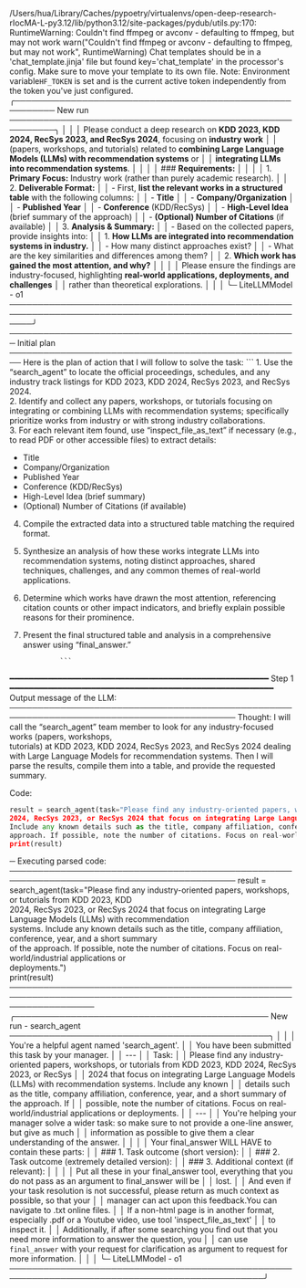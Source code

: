 /Users/hua/Library/Caches/pypoetry/virtualenvs/open-deep-research-rIocMA-L-py3.12/lib/python3.12/site-packages/pydub/utils.py:170: RuntimeWarning: Couldn't find ffmpeg or avconv - defaulting to ffmpeg, but may not work
  warn("Couldn't find ffmpeg or avconv - defaulting to ffmpeg, but may not work", RuntimeWarning)
Chat templates should be in a 'chat_template.jinja' file but found key='chat_template' in the processor's config. Make sure to move your template to its own file.
Note: Environment variable`HF_TOKEN` is set and is the current active token independently from the token you've just configured.
╭───────────────────────────────────────────────────────── New run ──────────────────────────────────────────────────────────╮
│                                                                                                                            │
│ Please conduct a deep research on **KDD 2023, KDD 2024, RecSys 2023, and RecSys 2024**, focusing on **industry work**      │
│ (papers, workshops, and tutorials) related to **combining Large Language Models (LLMs) with recommendation systems** or    │
│ **integrating LLMs into recommendation systems**.                                                                          │
│                                                                                                                            │
│ ### **Requirements:**                                                                                                      │
│                                                                                                                            │
│ 1. **Primary Focus:** Industry work (rather than purely academic research).                                                │
│ 2. **Deliverable Format:**                                                                                                 │
│     - First, **list the relevant works in a structured table** with the following columns:                                 │
│         - **Title**                                                                                                        │
│         - **Company/Organization**                                                                                         │
│         - **Published Year**                                                                                               │
│         - **Conference** (KDD/RecSys)                                                                                      │
│         - **High-Level Idea** (brief summary of the approach)                                                              │
│         - **(Optional) Number of Citations** (if available)                                                                │
│ 3. **Analysis & Summary:**                                                                                                 │
│     - Based on the collected papers, provide insights into:                                                                │
│         1. **How LLMs are integrated into recommendation systems in industry.**                                            │
│             - How many distinct approaches exist?                                                                          │
│             - What are the key similarities and differences among them?                                                    │
│         2. **Which work has gained the most attention, and why?**                                                          │
│                                                                                                                            │
│ Please ensure the findings are industry-focused, highlighting **real-world applications, deployments, and challenges**     │
│ rather than theoretical explorations.                                                                                      │
│                                                                                                                            │
╰─ LiteLLMModel - o1 ────────────────────────────────────────────────────────────────────────────────────────────────────────╯
─────────────────────────────────────────────────── Initial plan ────────────────────────────────────────────────────
Here is the plan of action that I will follow to solve the task:
                ```
                1. Use the “search_agent” to locate the official proceedings, schedules, and any industry track 
listings for KDD 2023, KDD 2024, RecSys 2023, and RecSys 2024.  
2. Identify and collect any papers, workshops, or tutorials focusing on integrating or combining LLMs with 
recommendation systems; specifically prioritize works from industry or with strong industry collaborations.  
3. For each relevant item found, use “inspect_file_as_text” if necessary (e.g., to read PDF or other accessible 
files) to extract details:  
   - Title  
   - Company/Organization  
   - Published Year  
   - Conference (KDD/RecSys)  
   - High-Level Idea (brief summary)  
   - (Optional) Number of Citations (if available)  
4. Compile the extracted data into a structured table matching the required format.  
5. Synthesize an analysis of how these works integrate LLMs into recommendation systems, noting distinct approaches, 
shared techniques, challenges, and any common themes of real-world applications.  
6. Determine which works have drawn the most attention, referencing citation counts or other impact indicators, and 
briefly explain possible reasons for their prominence.  
7. Present the final structured table and analysis in a comprehensive answer using “final_answer.”  


                ```
━━━━━━━━━━━━━━━━━━━━━━━━━━━━━━━━━━━━━━━━━━━━━━━━━━━━━━ Step 1 ━━━━━━━━━━━━━━━━━━━━━━━━━━━━━━━━━━━━━━━━━━━━━━━━━━━━━━━
Output message of the LLM: ──────────────────────────────────────────────────────────────────────────────────────────
Thought: I will call the “search_agent” team member to look for any industry-focused works (papers, workshops,       
tutorials) at KDD 2023, KDD 2024, RecSys 2023, and RecSys 2024 dealing with Large Language Models for recommendation 
systems. Then I will parse the results, compile them into a table, and provide the requested summary.                
                                                                                                                     
Code:                                                                                                                
```py                                                                                                                
result = search_agent(task="Please find any industry-oriented papers, workshops, or tutorials from KDD 2023, KDD     
2024, RecSys 2023, or RecSys 2024 that focus on integrating Large Language Models (LLMs) with recommendation systems.
Include any known details such as the title, company affiliation, conference, year, and a short summary of the       
approach. If possible, note the number of citations. Focus on real-world/industrial applications or deployments.")   
print(result)                                                                                                        
```                                                                                                                  
 ─ Executing parsed code: ────────────────────────────────────────────────────────────────────────────────────────── 
  result = search_agent(task="Please find any industry-oriented papers, workshops, or tutorials from KDD 2023, KDD   
  2024, RecSys 2023, or RecSys 2024 that focus on integrating Large Language Models (LLMs) with recommendation       
  systems. Include any known details such as the title, company affiliation, conference, year, and a short summary   
  of the approach. If possible, note the number of citations. Focus on real-world/industrial applications or         
  deployments.")                                                                                                     
  print(result)                                                                                                      
 ─────────────────────────────────────────────────────────────────────────────────────────────────────────────────── 
╭───────────────────────────────────────────── New run - search_agent ──────────────────────────────────────────────╮
│                                                                                                                   │
│ You're a helpful agent named 'search_agent'.                                                                      │
│ You have been submitted this task by your manager.                                                                │
│ ---                                                                                                               │
│ Task:                                                                                                             │
│ Please find any industry-oriented papers, workshops, or tutorials from KDD 2023, KDD 2024, RecSys 2023, or RecSys │
│ 2024 that focus on integrating Large Language Models (LLMs) with recommendation systems. Include any known        │
│ details such as the title, company affiliation, conference, year, and a short summary of the approach. If         │
│ possible, note the number of citations. Focus on real-world/industrial applications or deployments.               │
│ ---                                                                                                               │
│ You're helping your manager solve a wider task: so make sure to not provide a one-line answer, but give as much   │
│ information as possible to give them a clear understanding of the answer.                                         │
│                                                                                                                   │
│ Your final_answer WILL HAVE to contain these parts:                                                               │
│ ### 1. Task outcome (short version):                                                                              │
│ ### 2. Task outcome (extremely detailed version):                                                                 │
│ ### 3. Additional context (if relevant):                                                                          │
│                                                                                                                   │
│ Put all these in your final_answer tool, everything that you do not pass as an argument to final_answer will be   │
│ lost.                                                                                                             │
│ And even if your task resolution is not successful, please return as much context as possible, so that your       │
│ manager can act upon this feedback.You can navigate to .txt online files.                                         │
│     If a non-html page is in another format, especially .pdf or a Youtube video, use tool 'inspect_file_as_text'  │
│ to inspect it.                                                                                                    │
│     Additionally, if after some searching you find out that you need more information to answer the question, you │
│ can use `final_answer` with your request for clarification as argument to request for more information.           │
│                                                                                                                   │
╰─ LiteLLMModel - o1 ───────────────────────────────────────────────────────────────────────────────────────────────╯
